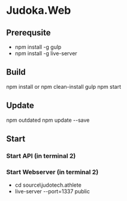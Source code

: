 # Judoka.Web

## Prerequsite
* npm install -g gulp
* npm install -g live-server

## Build
npm install or npm clean-install
gulp
npm start

## Update
npm outdated
npm update --save

## Start
### Start API (in terminal 2)
### Start Webserver (in terminal 2) 
- cd source\judotech.athlete 
- live-server --port=1337 public
